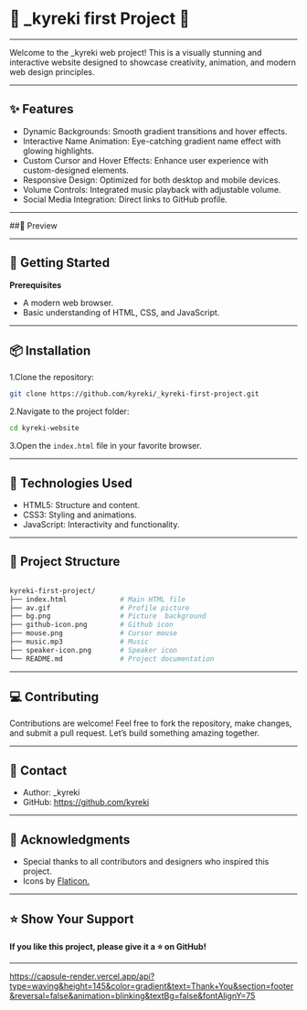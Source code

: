 # 🌟 _kyreki first Project 🌟
---


Welcome to the _kyreki web project! This is a visually stunning and interactive website designed to showcase creativity, animation, and modern web design principles.

---

## ✨ Features

- Dynamic Backgrounds: Smooth gradient transitions and hover effects.
- Interactive Name Animation: Eye-catching gradient name effect with glowing highlights.
- Custom Cursor and Hover Effects: Enhance user experience with custom-designed elements.
- Responsive Design: Optimized for both desktop and mobile devices.
- Volume Controls: Integrated music playback with adjustable volume.
- Social Media Integration: Direct links to GitHub profile.
---

##📸 Preview



---

## 🚀 Getting Started

**Prerequisites**
- A modern web browser.
- Basic understanding of HTML, CSS, and JavaScript.

---

## 📦 Installation

1.Clone the repository:

```bash
git clone https://github.com/kyreki/_kyreki-first-project.git 
```

2.Navigate to the project folder:
```bash
cd kyreki-website
```

3.Open the `index.html` file in your favorite browser.

---

## 🎨 Technologies Used

- HTML5: Structure and content.
- CSS3: Styling and animations.
- JavaScript: Interactivity and functionality.

---

## 📂 Project Structure
```bash

kyreki-first-project/
├── index.html             # Main HTML file 
├── av.gif                 # Profile picture
├── bg.png                 # Picture  background
├── github-icon.png        # Github icon 
├── mouse.png              # Cursor mouse
├── music.mp3              # Music
├── speaker-icon.png       # Speaker icon
└── README.md              # Project documentation
```
---

## 💻 Contributing

Contributions are welcome! Feel free to fork the repository, make changes, and submit a pull request. Let’s build something amazing together.

---

## 📧 Contact

- Author: _kyreki
- GitHub: https://github.com/kyreki

---

## 🌟 Acknowledgments

- Special thanks to all contributors and designers who inspired this project.
- Icons by [Flaticon.](https://www.flaticon.com/)

---

## ⭐ Show Your Support

**If you like this project, please give it a ⭐ on GitHub!**

---

https://capsule-render.vercel.app/api?type=waving&height=145&color=gradient&text=Thank+You&section=footer&reversal=false&animation=blinking&textBg=false&fontAlignY=75
